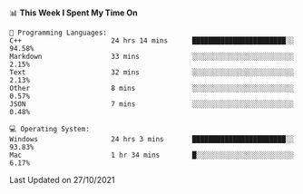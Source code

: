 
<!--START_SECTION:waka-->
📊 **This Week I Spent My Time On** 

```text
💬 Programming Languages: 
C++                      24 hrs 14 mins      ███████████████████████░░   94.58% 
Markdown                 33 mins             ░░░░░░░░░░░░░░░░░░░░░░░░░   2.15% 
Text                     32 mins             ░░░░░░░░░░░░░░░░░░░░░░░░░   2.13% 
Other                    8 mins              ░░░░░░░░░░░░░░░░░░░░░░░░░   0.57% 
JSON                     7 mins              ░░░░░░░░░░░░░░░░░░░░░░░░░   0.48%

💻 Operating System: 
Windows                  24 hrs 3 mins       ███████████████████████░░   93.83% 
Mac                      1 hr 34 mins        █░░░░░░░░░░░░░░░░░░░░░░░░   6.17%

```


 Last Updated on 27/10/2021
<!--END_SECTION:waka-->
